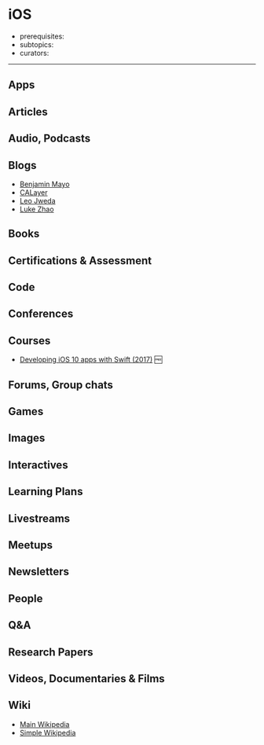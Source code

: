 # iOS

- prerequisites:
- subtopics:
- curators:

------

## Apps

## Articles

## Audio, Podcasts

## Blogs

- [Benjamin Mayo](http://benjaminmayo.co.uk/archive)
- [CALayer](http://calayer.com/)
- [Leo Jweda](https://www.leojweda.com/)
- [Luke Zhao](http://lkzhao.com/)

## Books

## Certifications & Assessment

## Code

## Conferences

## Courses

- [Developing iOS 10 apps with Swift (2017)](https://itunes.apple.com/us/course/developing-ios-10-apps-with-swift/id1198467120) 🆓

## Forums, Group chats

## Games

## Images

## Interactives

## Learning Plans

## Livestreams

## Meetups

## Newsletters

## People

## Q&A

## Research Papers

## Videos, Documentaries & Films

## Wiki
- [Main Wikipedia](https://en.wikipedia.org/wiki/IOS)
- [Simple Wikipedia](https://simple.wikipedia.org/wiki/IOS)

